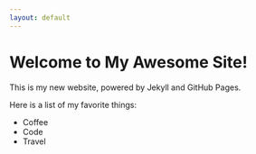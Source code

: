 ```yaml
---
layout: default
---
```

# Welcome to My Awesome Site!

This is my new website, powered by Jekyll and GitHub Pages.

Here is a list of my favorite things:
* Coffee
* Code
* Travel
